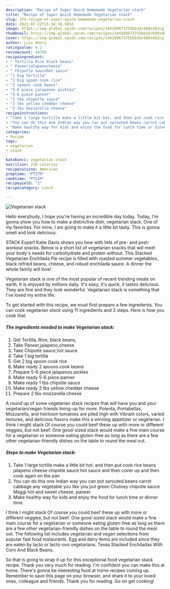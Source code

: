 ```yaml
---
description: "Recipe of Super Quick Homemade Vegetarian stack"
title: "Recipe of Super Quick Homemade Vegetarian stack"
slug: 374-recipe-of-super-quick-homemade-vegetarian-stack
date: 2021-02-22T15:34:38.585Z
image: https://img-global.cpcdn.com/recipes/144109673755bb3d/680x482cq70/vegetarian-stack-recipe-main-photo.jpg
thumbnail: https://img-global.cpcdn.com/recipes/144109673755bb3d/680x482cq70/vegetarian-stack-recipe-main-photo.jpg
cover: https://img-global.cpcdn.com/recipes/144109673755bb3d/680x482cq70/vegetarian-stack-recipe-main-photo.jpg
author: Luis Henry
ratingvalue: 4.2
reviewcount: 44758
recipeingredient:
- " Tortilla Rice black beans"
- " Paneerjalapenocheese"
- " Chipotle saucehot sauce"
- "1 big tortilla"
- "2 big spoon cook rice"
- "2 spoons cook beans"
- "5-6 piece jalapenos pickles"
- "5-6 piece panner"
- "1 tbs chipotle sauce"
- "2 tbs yellow cheddar cheese"
- "2 tbs mozzarella cheese"
recipeinstructions:
- "Take 1 large tortilla make a little bit hot. and then put cook rice beans jalapeno cheese chipotle sauce hot sauce and then cover up and then cook again on the pan"
- "You can do this one Indian way you can put sprouted beans carrot cabbage any vegetable you like you put green Chutney chipotle sauce Maggi hot and sweet cheese, paneer."
- "Make healthy way for kids and enjoy the food for lunch time or dinner time."
categories:
- Recipe
tags:
- vegetarian
- stack

katakunci: vegetarian stack 
nutrition: 210 calories
recipecuisine: American
preptime: "PT27M"
cooktime: "PT52M"
recipeyield: "1"
recipecategory: Lunch

---
```



![Vegetarian stack](https://img-global.cpcdn.com/recipes/144109673755bb3d/680x482cq70/vegetarian-stack-recipe-main-photo.jpg)

Hello everybody, I hope you're having an incredible day today. Today, I'm gonna show you how to make a distinctive dish, vegetarian stack. One of my favorites. For mine, I am going to make it a little bit tasty. This is gonna smell and look delicious.

STACK Expert Katie Davis shows you how with lists of pre- and post-workout snacks. Below is a short list of vegetarian snacks that will meet your body&#39;s needs for carbohydrate and protein without. This Stacked Vegetarian Enchilada Pie recipe is filled with roasted summer vegetables, black refried beans, cheese, and robust enchilada sauce. A dinner the whole family will love!

Vegetarian stack is one of the most popular of recent trending meals on earth. It is enjoyed by millions daily. It's easy, it's quick, it tastes delicious. They are fine and they look wonderful. Vegetarian stack is something that I've loved my entire life.


To get started with this recipe, we must first prepare a few ingredients. You can cook vegetarian stack using 11 ingredients and 3 steps. Here is how you cook that.

<!--inarticleads1-->

##### The ingredients needed to make Vegetarian stack:

1. Get  Tortilla, Rice, black beans,
1. Take  Paneer,jalapeno,cheese
1. Take  Chipotle sauce,hot sauce
1. Take 1 big tortilla
1. Get 2 big spoon cook rice
1. Make ready 2 spoons cook beans
1. Prepare 5-6 piece jalapenos pickles
1. Make ready 5-6 piece panner
1. Make ready 1 tbs chipotle sauce
1. Make ready 2 tbs yellow cheddar cheese
1. Prepare 2 tbs mozzarella cheese


A round up of some vegetarian stack recipes that will have you and your vegetarian/vegan friends lining-up for more. Polenta, Portabellas, Mozzarella, and heirloom tomatoes are piled high with Vibrant colors, varied textures, and delicious flavors make this a winning appetizer or vegetarian. I think I might stack Of course you could beef these up with more or different veggies, but not beef. One good-sized stack would make a fine main course for a vegetarian or someone eating gluten-free as long as there are a few other vegetarian-friendly dishes on the table to round the meal out. 

<!--inarticleads2-->

##### Steps to make Vegetarian stack:

1. Take 1 large tortilla make a little bit hot. and then put cook rice beans jalapeno cheese chipotle sauce hot sauce and then cover up and then cook again on the pan
1. You can do this one Indian way you can put sprouted beans carrot cabbage any vegetable you like you put green Chutney chipotle sauce Maggi hot and sweet cheese, paneer.
1. Make healthy way for kids and enjoy the food for lunch time or dinner time.


I think I might stack Of course you could beef these up with more or different veggies, but not beef. One good-sized stack would make a fine main course for a vegetarian or someone eating gluten-free as long as there are a few other vegetarian-friendly dishes on the table to round the meal out. The following list includes vegetarian and vegan selections from popular fast food restaurants. Egg and dairy items are included since they are eaten by lacto or lacto-ovo vegetarians. Texas Stacked Enchiladas With Corn And Black Beans. 

So that is going to wrap it up for this exceptional food vegetarian stack recipe. Thank you very much for reading. I'm confident you can make this at home. There's gonna be interesting food at home recipes coming up. Remember to save this page on your browser, and share it to your loved ones, colleague and friends. Thank you for reading. Go on get cooking!
